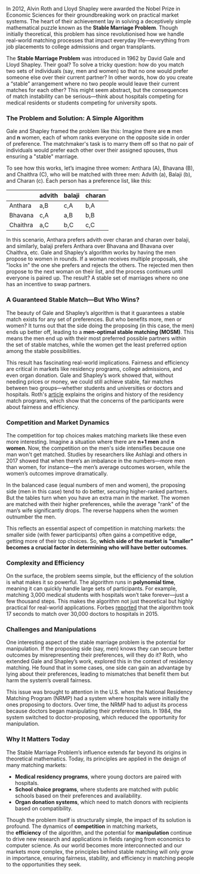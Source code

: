 In 2012, Alvin Roth and Lloyd Shapley were awarded the Nobel Prize in Economic Sciences for their groundbreaking work on practical market systems. The heart of their achievement lay in solving a deceptively simple mathematical puzzle known as the **Stable Marriage Problem**. Though initially theoretical, this problem has since revolutionised how we handle real-world matching processes that impact everyday life—everything from job placements to college admissions and organ transplants.

The **Stable Marriage Problem** was introduced in 1962 by David Gale and Lloyd Shapley. Their goal? To solve a tricky question: how do you match two sets of individuals (say, men and women) so that no one would prefer someone else over their current partner? In other words, how do you create a “stable” arrangement where no two people would leave their current matches for each other? This might seem abstract, but the consequences of match instability can be serious—think about hospitals competing for medical residents or students competing for university spots.

### **The Problem and Solution: A Simple Algorithm**

Gale and Shapley framed the problem like this: Imagine there are **n** men and **n** women, each of whom ranks everyone on the opposite side in order of preference. The matchmaker's task is to marry them off so that no pair of individuals would prefer each other over their assigned spouses, thus ensuring a "stable" marriage.

To see how this works, let’s imagine three women: Anthara (A), Bhavana (B), and Chaithra (C), who will be matched with three men: Advith (a), Balaji (b), and Charan (c). Each person has a preference list, like this:

|          | advith | balaji | charan |
| -------- | ------ | ------ | ------ |
| Anthara  | a,B    | c,A    | b,A    |
| Bhavana  | c,A    | a,B    | b,B    |
| Chaithra | a,C    | b,C    | c,C    |

In this scenario, Anthara prefers advith over charan and charan over balaji, and similarly, balaji prefers Anthara over Bhavana and Bhavana over Chaithra, etc. Gale and Shapley’s algorithm works by having the men propose to women in rounds. If a woman receives multiple proposals, she "locks in" the one she prefers and rejects the others. The rejected men then propose to the next woman on their list, and the process continues until everyone is paired up. The result? A stable set of marriages where no one has an incentive to swap partners.

### **A Guaranteed Stable Match—But Who Wins?**

The beauty of Gale and Shapley’s algorithm is that it guarantees a stable match exists for any set of preferences. But who benefits more, men or women? It turns out that the side doing the proposing (in this case, the men) ends up better off, leading to a **men-optimal stable matching (MOSM)**. This means the men end up with their most preferred possible partners within the set of stable matches, while the women get the least preferred option among the stable possibilities.

This result has fascinating real-world implications. Fairness and efficiency are critical in markets like residency programs, college admissions, and even organ donation. Gale and Shapley’s work showed that, without needing prices or money, we could still achieve stable, fair matches between two groups—whether students and universities or doctors and hospitals. Roth's [article](https://jamanetwork.com/journals/jama/fullarticle/195998) explains the origins and history of the residency match programs, which show that the concerns of the participants were about fairness and efficiency.

### **Competition and Market Dynamics**

The competition for top choices makes matching markets like these even more interesting. Imagine a situation where there are **n+1 men** and **n women**. Now, the competition on the men's side intensifies because one man won't get matched. Studies by researchers like Ashlagi and others in 2017 showed that when there’s an imbalance in the numbers—more men than women, for instance—the men’s average outcomes worsen, while the women’s outcomes improve dramatically.

In the balanced case (equal numbers of men and women), the proposing side (men in this case) tend to do better, securing higher-ranked partners. But the tables turn when you have an extra man in the market. The women are matched with their higher preferences, while the average "rank" of the man’s wife significantly drops. The reverse happens when the women outnumber the men.

This reflects an essential aspect of competition in matching markets: the smaller side (with fewer participants) often gains a competitive edge, getting more of their top choices. So, **which side of the market is "smaller" becomes a crucial factor in determining who will have better outcomes**.

### **Complexity and Efficiency**

On the surface, the problem seems simple, but the efficiency of the solution is what makes it so powerful. The algorithm runs in **polynomial time**, meaning it can quickly handle large sets of participants. For example, matching 3,000 medical students with hospitals won’t take forever—just a few thousand steps. This makes the algorithm not just theoretical but highly practical for real-world applications. Forbes [reported](https://www.forbes.com/sites/prernasinha/2015/03/24/quantifying-harmony-the-matchmaking-algorithm-that-pairs-residents-with-hospitals-students-with-schools/) that the algorithm took 17 seconds to match over 30,000 doctors to hospitals in 2015.

### **Challenges and Manipulations**

One interesting aspect of the stable marriage problem is the potential for manipulation. If the proposing side (say, men) knows they can secure better outcomes by misrepresenting their preferences, will they do it? Roth, who extended Gale and Shapley’s work, explored this in the context of residency matching. He found that in some cases, one side can gain an advantage by lying about their preferences, leading to mismatches that benefit them but harm the system’s overall fairness.

This issue was brought to attention in the U.S. when the National Residency Matching Program (NRMP) had a system where hospitals were initially the ones proposing to doctors. Over time, the NRMP had to adjust its process because doctors began manipulating their preference lists. In 1984, the system switched to doctor-proposing, which reduced the opportunity for manipulation.

### **Why It Matters Today**

The Stable Marriage Problem’s influence extends far beyond its origins in theoretical mathematics. Today, its principles are applied in the design of many matching markets:

- **Medical residency programs**, where young doctors are paired with hospitals.
- **School choice programs**, where students are matched with public schools based on their preferences and availability.
- **Organ donation systems**, which need to match donors with recipients based on compatibility.

Though the problem itself is structurally simple, the impact of its solution is profound. The dynamics of **competition** in matching markets, the **efficiency** of the algorithm, and the potential for **manipulation** continue to drive new research and applications in fields ranging from economics to computer science. As our world becomes more interconnected and our markets more complex, the principles behind stable matching will only grow in importance, ensuring fairness, stability, and efficiency in matching people to the opportunities they seek.